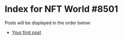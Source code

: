 # Index for NFT World #8501
Posts will be displayed in the order below:

- [Your first post](./001-first.md)

